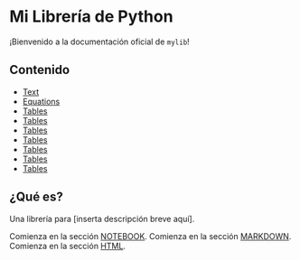 # Mi Librería de Python

¡Bienvenido a la documentación oficial de `mylib`!

## Contenido
- [Text](page1.md)
- [Equations](page2.md)
- [Tables](page3.md)
- [Tables](page4.md)
- [Tables](page5.md)
- [Tables](page6.md)
- [Tables](page7.md)
- [Tables](page8.md)
- [Tables](page9.md)


## ¿Qué es?
Una librería para [inserta descripción breve aquí].

Comienza en la sección [NOTEBOOK](page1.md).
Comienza en la sección [MARKDOWN](notebook.ipynb).
Comienza en la sección [HTML](index.html).

